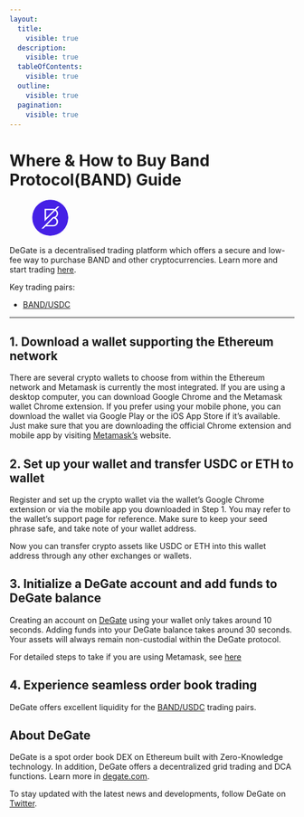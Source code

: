 ```yaml
---
layout:
  title:
    visible: true
  description:
    visible: true
  tableOfContents:
    visible: true
  outline:
    visible: true
  pagination:
    visible: true
---
```


# Where & How to Buy Band Protocol(BAND) Guide

<figure><img src="../.gitbook/assets/band_0xba11d00c5f74255f56a5e366f4f77f5a186d7f55.png" alt="BAND" width="64" style="border-radius: 50%;"><figcaption></figcaption></figure>

DeGate is a decentralised trading platform which offers a secure and low-fee way to purchase BAND and other cryptocurrencies. Learn more and start trading [here](https://app.degate.com/trade/USDC/0xba11d00c5f74255f56a5e366f4f77f5a186d7f55?utm_source=howtobuy).&#x20;

Key trading pairs:

* [BAND/USDC](https://app.degate.com/trade/USDC/0xba11d00c5f74255f56a5e366f4f77f5a186d7f55?utm_source=howtobuy)

***

## 1. Download a wallet supporting the Ethereum network

There are several crypto wallets to choose from within the Ethereum network and Metamask is currently the most integrated. If you are using a desktop computer, you can download Google Chrome and the Metamask wallet Chrome extension. If you prefer using your mobile phone, you can download the wallet via Google Play or the iOS App Store if it’s available. Just make sure that you are downloading the official Chrome extension and mobile app by visiting [Metamask’s](https://metamask.io/) website.

## 2. Set up your wallet and transfer USDC or ETH to wallet

Register and set up the crypto wallet via the wallet’s Google Chrome extension or via the mobile app you downloaded in Step 1. You may refer to the wallet’s support page for reference. Make sure to keep your seed phrase safe, and take note of your wallet address.&#x20;

Now you can transfer crypto assets like USDC or ETH into this wallet address through any other exchanges or wallets.

## 3. Initialize a DeGate account and add funds to DeGate balance

Creating an account on [DeGate](https://app.degate.com/?utm_source=BAND_howtobuy) using your wallet only takes around 10 seconds. Adding funds into your DeGate balance takes around 30 seconds. Your assets will always remain non-custodial within the DeGate protocol.

For detailed steps to take if you are using Metamask, see [here](https://docs.degate.com/v/product_en/main-features/wallet-connectivity/metamask)

## 4. Experience seamless order book trading

DeGate offers excellent liquidity for the [BAND/USDC](https://app.degate.com/trade/USDC/0xba11d00c5f74255f56a5e366f4f77f5a186d7f55?utm_source=howtobuy) trading pairs.&#x20;

## About DeGate

DeGate is a spot order book DEX on Ethereum built with Zero-Knowledge technology. In addition, DeGate offers a decentralized grid trading and DCA functions. Learn more in [degate.com](https://degate.com/?utm_source=BAND_howtobuy).

To stay updated with the latest news and developments, follow DeGate on [Twitter](https://twitter.com/degatedex).
